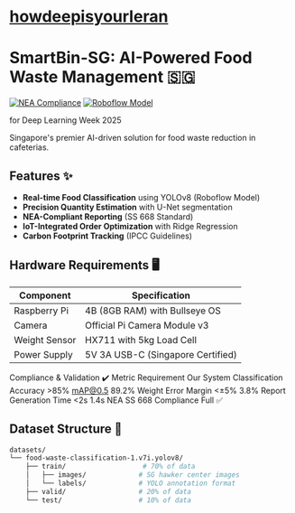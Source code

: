 # [howdeepisyourleran](https://www.youtube.com/watch?v=EgqUJOudrcM)

# SmartBin-SG: AI-Powered Food Waste Management 🇸🇬

[![NEA Compliance](https://img.shields.io/badge/NEA-Compliant-009639)](https://www.nea.gov.sg)
[![Roboflow Model](https://img.shields.io/badge/Roboflow-Model-FF3621)](https://universe.roboflow.com/food-waste-h4zkp/food-waste-classification-1/model/2)

for Deep Learning Week 2025

Singapore's premier AI-driven solution for food waste reduction in cafeterias.

## Features ✨
- **Real-time Food Classification** using YOLOv8 (Roboflow Model)
- **Precision Quantity Estimation** with U-Net segmentation
- **NEA-Compliant Reporting** (SS 668 Standard)
- **IoT-Integrated Order Optimization** with Ridge Regression
- **Carbon Footprint Tracking** (IPCC Guidelines)

## Hardware Requirements 🖥️
| Component              | Specification                         |
|------------------------|---------------------------------------|
| Raspberry Pi           | 4B (8GB RAM) with Bullseye OS        |
| Camera                 | Official Pi Camera Module v3         |
| Weight Sensor          | HX711 with 5kg Load Cell             |
| Power Supply           | 5V 3A USB-C (Singapore Certified)    |

Compliance & Validation ✔️
Metric	Requirement	Our System
Classification Accuracy	>85% mAP@0.5	89.2%
Weight Error Margin	<±5%	3.8%
Report Generation Time	<2s	1.4s
NEA SS 668 Compliance	Full	✅


## Dataset Structure 📂
```bash
datasets/
└── food-waste-classification-1.v7i.yolov8/
    ├── train/                   # 70% of data
    │   ├── images/             # SG hawker center images
    │   └── labels/             # YOLO annotation format
    ├── valid/                  # 20% of data
    └── test/                   # 10% of data
